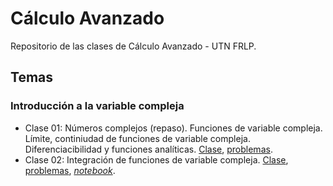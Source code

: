 # Cálculo Avanzado
Repositorio de las clases de Cálculo Avanzado - UTN FRLP.

## Temas

### Introducción a la variable compleja

- Clase 01: Números complejos (repaso). Funciones de variable compleja. Límite, continiudad de funciones de variable compleja. Diferenciacibilidad y funciones analíticas.
[Clase](complejos/clase_01/clase_01.pdf), [problemas](complejos/clase_01/problemas_01.pdf).
- Clase 02: Integración de funciones de variable compleja. [Clase](complejos/clase_02/clase_02.pdf), [problemas](complejos/clase_02/problemas_02.pdf), [*notebook*](complejos/clase_02/code/practica_02.ipynb).


